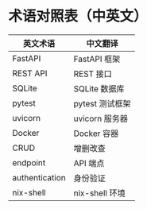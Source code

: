 # 术语对照表（中英文）

| 英文术语             | 中文翻译                | 
|----------------------|------------------------|
| FastAPI              | FastAPI 框架           | 
| REST API             | REST 接口              | 
| SQLite               | SQLite 数据库          | 
| pytest               | pytest 测试框架        | 
| uvicorn              | uvicorn 服务器         | 
| Docker               | Docker 容器            | 
| CRUD                 | 增删改查               | 
| endpoint             | API 端点               | 
| authentication       | 身份验证               | 
| nix-shell            | nix-shell 环境         | 
<!-- by 黄小丽 -->